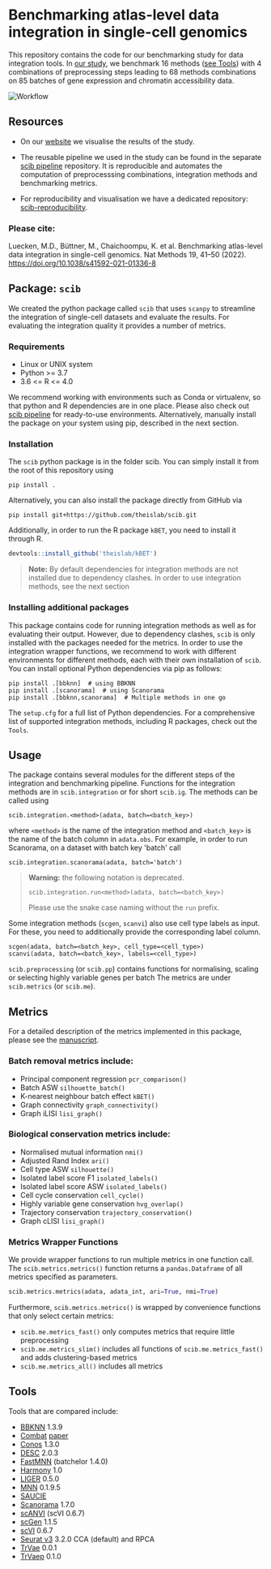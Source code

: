 # Benchmarking atlas-level data integration in single-cell genomics

This repository contains the code for our benchmarking study for data integration tools.
In [our study](https://www.biorxiv.org/content/10.1101/2020.05.22.111161v1), we benchmark 16
methods ([see Tools](##Tools)) with 4 combinations of preprocessing steps leading to 68 methods combinations on 85
batches of gene expression and chromatin accessibility data.

![Workflow](https://raw.githubusercontent.com/theislab/scib/main/figure.png)

## Resources

+ On our [website](https://theislab.github.io/scib-reproducibility) we visualise the results of the study.

+ The reusable pipeline we used in the study can be found in the
  separate [scib pipeline](https://github.com/theislab/scib-pipeline.git) repository. It is reproducible and automates
  the computation of preprocesssing combinations, integration methods and benchmarking metrics.

+ For reproducibility and visualisation we have a dedicated
  repository: [scib-reproducibility](https://github.com/theislab/scib-reproducibility).

### Please cite:

Luecken, M.D., Büttner, M., Chaichoompu, K. et al. Benchmarking atlas-level data integration in single-cell genomics.
Nat Methods 19, 41–50 (2022). https://doi.org/10.1038/s41592-021-01336-8

## Package: `scib`

We created the python package called `scib` that uses `scanpy` to streamline the integration of single-cell datasets and
evaluate the results. For evaluating the integration quality it provides a number of metrics.

### Requirements

+ Linux or UNIX system
+ Python >= 3.7
+ 3.6 <= R <= 4.0

We recommend working with environments such as Conda or virtualenv, so that python and R dependencies are in one place.
Please also check out [scib pipeline](https://github.com/theislab/scib-pipeline.git) for ready-to-use environments.
Alternatively, manually install the package on your system using pip, described in the next section.

### Installation

The `scib` python package is in the folder scib. You can simply install it from the root of this repository using

```
pip install .
```

Alternatively, you can also install the package directly from GitHub via

```
pip install git+https://github.com/theislab/scib.git
```

Additionally, in order to run the R package `kBET`, you need to install it through R.

```R
devtools::install_github('theislab/kBET')
```

> **Note:** By default dependencies for integration methods are not installed due to dependency clashes.
> In order to use integration methods, see the next section

### Installing additional packages

This package contains code for running integration methods as well as for evaluating their output. However, due to
dependency clashes, `scib` is only installed with the packages needed for the metrics. In order to use the integration
wrapper functions, we recommend to work with different environments for different methods, each with their own
installation of `scib`. You can install optional Python dependencies via pip as follows:

```
pip install .[bbknn]  # using BBKNN
pip install .[scanorama]  # using Scanorama
pip install .[bbknn,scanorama]  # Multiple methods in one go
```

The `setup.cfg` for a full list of Python dependencies. For a comprehensive list of supported integration methods,
including R packages, check out the `Tools`.

## Usage

The package contains several modules for the different steps of the integration and benchmarking pipeline. Functions for
the integration methods are in `scib.integration` or for short `scib.ig`. The methods can be called using

```
scib.integration.<method>(adata, batch=<batch_key>)
```

where `<method>` is the name of the integration method and `<batch_key>` is the name of the batch column in `adata.obs`.
For example, in order to run Scanorama, on a dataset with batch key 'batch' call

```
scib.integration.scanorama(adata, batch='batch')
```

> **Warning:** the following notation is deprecated.
> ```
> scib.integration.run<method>(adata, batch=<batch_key>)
> ```
> Please use the snake case naming without the `run` prefix.

Some integration methods (`scgen`, `scanvi`) also use cell type labels as input. For these, you need to additionally
provide the corresponding label column.

```
scgen(adata, batch=<batch_key>, cell_type=<cell_type>)
scanvi(adata, batch=<batch_key>, labels=<cell_type>)
```

`scib.preprocessing` (or `scib.pp`) contains functions for normalising, scaling or selecting highly variable genes per
batch The metrics are under `scib.metrics` (or `scib.me`).

## Metrics

For a detailed description of the metrics implemented in this package, please see
the [manuscript](https://www.biorxiv.org/content/10.1101/2020.05.22.111161v2).

### Batch removal metrics include:

- Principal component regression `pcr_comparison()`
- Batch ASW `silhouette_batch()`
- K-nearest neighbour batch effect `kBET()`
- Graph connectivity `graph_connectivity()`
- Graph iLISI `lisi_graph()`

### Biological conservation metrics include:

- Normalised mutual information `nmi()`
- Adjusted Rand Index `ari()`
- Cell type ASW `silhouette()`
- Isolated label score F1 `isolated_labels()`
- Isolated label score ASW `isolated_labels()`
- Cell cycle conservation `cell_cycle()`
- Highly variable gene conservation `hvg_overlap()`
- Trajectory conservation `trajectory_conservation()`
- Graph cLISI `lisi_graph()`

### Metrics Wrapper Functions

We provide wrapper functions to run multiple metrics in one function call. The `scib.metrics.metrics()` function returns
a `pandas.Dataframe` of all metrics specified as parameters.

```python
scib.metrics.metrics(adata, adata_int, ari=True, nmi=True)
```

Furthermore, `scib.metrics.metrics()` is wrapped by convenience functions that only select certain metrics:

+ `scib.me.metrics_fast()` only computes metrics that require little preprocessing
+ `scib.me.metrics_slim()` includes all functions of `scib.me.metrics_fast()` and adds clustering-based metrics
+ `scib.me.metrics_all()` includes all metrics

## Tools

Tools that are compared include:

- [BBKNN](https://github.com/Teichlab/bbknn) 1.3.9
- [Combat](https://scanpy.readthedocs.io/en/stable/api/scanpy.pp.combat.html) [paper](https://academic.oup.com/biostatistics/article/8/1/118/252073)
- [Conos](https://github.com/hms-dbmi/conos) 1.3.0
- [DESC](https://github.com/eleozzr/desc) 2.0.3
- [FastMNN](https://bioconductor.org/packages/batchelor/) (batchelor 1.4.0)
- [Harmony](https://github.com/immunogenomics/harmony) 1.0
- [LIGER](https://github.com/MacoskoLab/liger) 0.5.0
- [MNN](https://github.com/chriscainx/mnnpy) 0.1.9.5
- [SAUCIE](https://github.com/KrishnaswamyLab/SAUCIE)
- [Scanorama](https://github.com/brianhie/scanorama) 1.7.0
- [scANVI](https://github.com/chenlingantelope/HarmonizationSCANVI) (scVI 0.6.7)
- [scGen](https://github.com/theislab/scgen) 1.1.5
- [scVI](https://github.com/YosefLab/scVI) 0.6.7
- [Seurat v3](https://github.com/satijalab/seurat) 3.2.0 CCA (default) and RPCA
- [TrVae](https://github.com/theislab/trvae) 0.0.1
- [TrVaep](https://github.com/theislab/trvaep) 0.1.0
